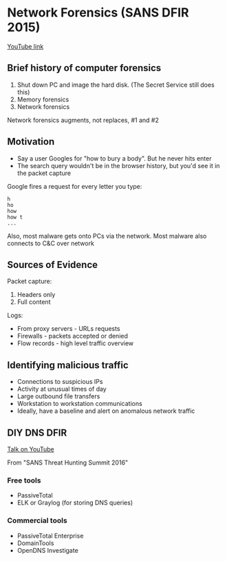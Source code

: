 # Network Forensics (SANS DFIR 2015)

[YouTube link](https://www.youtube.com/watch?v=cVbil4y702o)

## Brief history of computer forensics

1. Shut down PC and image the hard disk. (The Secret Service still does this)
2. Memory forensics
3. Network forensics

Network forensics augments, not replaces, #1 and #2

## Motivation

- Say a user Googles for "how to bury a body". But he never hits enter
- The search query wouldn't be in the browser history, but you'd see it in the packet capture

Google fires a request for every letter you type:

```
h
ho
how
how t
...
```

Also, most malware gets onto PCs via the network. Most malware also connects to C&C over network

## Sources of Evidence

Packet capture:

1. Headers only
2. Full content

Logs:

- From proxy servers - URLs requests
- Firewalls - packets accepted or denied
- Flow records - high level traffic overview

## Identifying malicious traffic

- Connections to suspicious IPs
- Activity at unusual times of day
- Large outbound file transfers
- Workstation to workstation communications
- Ideally, have a baseline and alert on anomalous network traffic

## DIY DNS DFIR

[Talk on YouTube](https://www.youtube.com/watch?v=ihxkxV80u6I)

From "SANS Threat Hunting Summit 2016"

### Free tools

- PassiveTotal
- ELK or Graylog (for storing DNS queries)

### Commercial tools

- PassiveTotal Enterprise
- DomainTools
- OpenDNS Investigate
